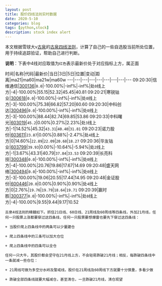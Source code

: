 ```yaml
---
layout: post
title: 股价四线法则实时数据
date: 2020-5-10
categories: blog
tags: [python,stock]
description: stock index alert
---
```



本文根据雪球大v[古泉](https://xueqiu.com/u/7148646888)的[古泉四线法则](https://xueqiu.com/7148646888/130498192)，计算了自己的一些自选股当前所处位置，用于持续追踪验证，帮助自己进行判断。

**说明**：下表中4线对应取值为`红色`表示最新价处于对应指标上方，属正面

时间|名称|代码|最新价|当日|3日|5日|位置|变动|距离|ma21|ma60|ma21w|ma60w
---|---|---|---|---|---|---|---|---
09:20:30|信维通信|[300136](https://xueqiu.com/S/SZ300136)|`0.0`|-100.00%|-inf%|-inf%|处`0`线上方|-4|-100.00%|55.15|52.32|45.45|40.81
09:20:21|寒锐钴业|[300618](https://xueqiu.com/S/SZ300618)|`0.0`|-100.00%|-inf%|-inf%|处`0`线上方|-3|-100.00%|75.38|66.82|57.20|60.60
09:20:30|中科创达|[300496](https://xueqiu.com/S/SZ300496)|`0.0`|-100.00%|-inf%|-inf%|处`0`线上方|-3|-100.00%|88.44|82.74|69.85|53.86
09:20:33|中科曙光|[603019](https://xueqiu.com/S/SH603019)|`45.2`|0.00%|0.27%|2.23%|处`3`线上方|-1|14.52%|45.32|`43.31`|`40.40`|`31.81`
09:20:23|诺力股份|[603611](https://xueqiu.com/S/SH603611)|`23.87`|0.00%|0.88%|-2.47%|处`4`线上方|0|14.60%|`22.89`|`22.09`|`20.68`|`18.27`
09:20:36|华友钴业|[603799](https://xueqiu.com/S/SH603799)|`39.93`|0.00%|-10.64%|-5.94%|处`2`线上方|-1|3.67%|43.31|40.79|`37.84`|`33.53`
09:20:39|长亮科技|[300348](https://xueqiu.com/S/SZ300348)|`0.0`|-100.00%|-inf%|-inf%|处`0`线上方|-4|-100.00%|20.76|19.86|17.67|14.69
09:20:48|盛天网络|[300494](https://xueqiu.com/S/SZ300494)|`0.0`|-100.00%|-inf%|-inf%|处`0`线上方|-3|-100.00%|19.06|20.55|17.44|14.95
09:20:48|金证股份|[600446](https://xueqiu.com/S/SH600446)|`20.0`|0.00%|0.90%|0.90%|处`4`线上方|0|2.76%|`19.76`|`19.79`|`18.64`|`19.71`
09:20:39|赢时胜|[300377](https://xueqiu.com/S/SZ300377)|`0.0`|-100.00%|-inf%|-inf%|处`0`线上方|-4|-100.00%|9.55|9.44|9.17|10.52

```
古泉4线法则的精髓如下。抓住21日线、60日线、21周线及60周线等四条线，外加21月线，任何一只股票上涨都要穿过这四条线，任何一只股票要想爆雷也要先下穿过这四条线：

+ 当股价爬上四条线中的两条可以少量建仓

+ 爬上四条线中的三条可以加大仓位

+ 爬上四条线中的四条可以全仓

任何一只大牛，其股价都会坚守在21月线上方，不会轻易跌破21月线；相反，每跌破四条线中一条就减一些仓位：

+ 21周线可做为多空分水岭及警戒线，股价在21周线及60周线下方就要十分慎重，多看少做

+ 跌破全部四条线就要大幅减仓，甚至清仓，一旦跌破21月线，清仓观望
```